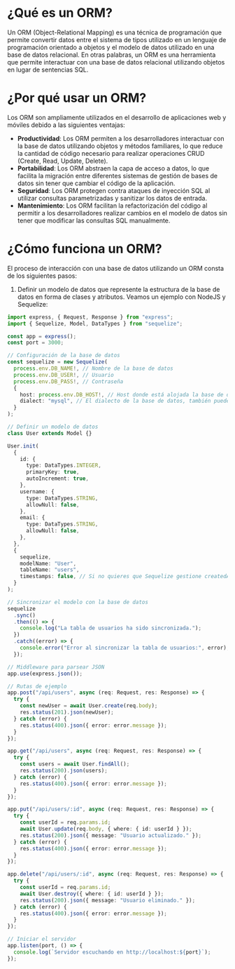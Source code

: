 # ¿Qué es un ORM?

Un ORM (Object-Relational Mapping) es una técnica de programación que permite convertir datos entre el sistema de tipos utilizado en un lenguaje de programación orientado a objetos y el modelo de datos utilizado en una base de datos relacional. En otras palabras, un ORM es una herramienta que permite interactuar con una base de datos relacional utilizando objetos en lugar de sentencias SQL.

# ¿Por qué usar un ORM?

Los ORM son ampliamente utilizados en el desarrollo de aplicaciones web y móviles debido a las siguientes ventajas:

- **Productividad**: Los ORM permiten a los desarrolladores interactuar con la base de datos utilizando objetos y métodos familiares, lo que reduce la cantidad de código necesario para realizar operaciones CRUD (Create, Read, Update, Delete).
- **Portabilidad**: Los ORM abstraen la capa de acceso a datos, lo que facilita la migración entre diferentes sistemas de gestión de bases de datos sin tener que cambiar el código de la aplicación.
- **Seguridad**: Los ORM protegen contra ataques de inyección SQL al utilizar consultas parametrizadas y sanitizar los datos de entrada.
- **Mantenimiento**: Los ORM facilitan la refactorización del código al permitir a los desarrolladores realizar cambios en el modelo de datos sin tener que modificar las consultas SQL manualmente.

# ¿Cómo funciona un ORM?

El proceso de interacción con una base de datos utilizando un ORM consta de los siguientes pasos:

1. Definir un modelo de datos que represente la estructura de la base de datos en forma de clases y atributos. Veamos un ejemplo con NodeJS y Sequelize:

```typescript
import express, { Request, Response } from "express";
import { Sequelize, Model, DataTypes } from "sequelize";

const app = express();
const port = 3000;

// Configuración de la base de datos
const sequelize = new Sequelize(
  process.env.DB_NAME!, // Nombre de la base de datos
  process.env.DB_USER!, // Usuario
  process.env.DB_PASS!, // Contraseña
  {
    host: process.env.DB_HOST!, // Host donde está alojada la base de datos
    dialect: "mysql", // El dialecto de la base de datos, también puede ser "postgres", "sqlite" o "mssql"
  }
);

// Definir un modelo de datos
class User extends Model {}

User.init(
  {
    id: {
      type: DataTypes.INTEGER,
      primaryKey: true,
      autoIncrement: true,
    },
    username: {
      type: DataTypes.STRING,
      allowNull: false,
    },
    email: {
      type: DataTypes.STRING,
      allowNull: false,
    },
  },
  {
    sequelize,
    modelName: "User",
    tableName: "users",
    timestamps: false, // Si no quieres que Sequelize gestione createdAt y updatedAt
  }
);

// Sincronizar el modelo con la base de datos
sequelize
  .sync()
  .then(() => {
    console.log("La tabla de usuarios ha sido sincronizada.");
  })
  .catch((error) => {
    console.error("Error al sincronizar la tabla de usuarios:", error);
  });

// Middleware para parsear JSON
app.use(express.json());

// Rutas de ejemplo
app.post("/api/users", async (req: Request, res: Response) => {
  try {
    const newUser = await User.create(req.body);
    res.status(201).json(newUser);
  } catch (error) {
    res.status(400).json({ error: error.message });
  }
});

app.get("/api/users", async (req: Request, res: Response) => {
  try {
    const users = await User.findAll();
    res.status(200).json(users);
  } catch (error) {
    res.status(400).json({ error: error.message });
  }
});

app.put("/api/users/:id", async (req: Request, res: Response) => {
  try {
    const userId = req.params.id;
    await User.update(req.body, { where: { id: userId } });
    res.status(200).json({ message: "Usuario actualizado." });
  } catch (error) {
    res.status(400).json({ error: error.message });
  }
});

app.delete("/api/users/:id", async (req: Request, res: Response) => {
  try {
    const userId = req.params.id;
    await User.destroy({ where: { id: userId } });
    res.status(200).json({ message: "Usuario eliminado." });
  } catch (error) {
    res.status(400).json({ error: error.message });
  }
});

// Iniciar el servidor
app.listen(port, () => {
  console.log(`Servidor escuchando en http://localhost:${port}`);
});
```
